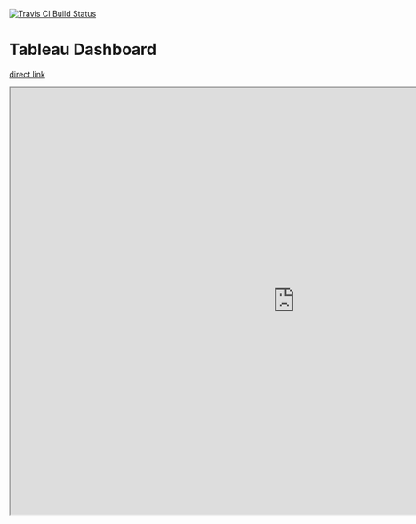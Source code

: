 [![Travis CI Build
Status](https://travis-ci.org/erblast/fda_inspections.svg?branch=master)](https://travis-ci.org/erblast/fda_inspections)

# Tableau Dashboard


[direct link](https://public.tableau.com/views/eda_tableau/deficiencies?:display_count=y&:origin=viz_share_link)


<iframe src="https://public.tableau.com/views/dashboard_15762479003310/Dashboard2?:display_count=y&:origin=viz_share_link?:embed=yes&:display_count=yes&:showVizHome=no" width = '1024' height = '768'></iframe>

